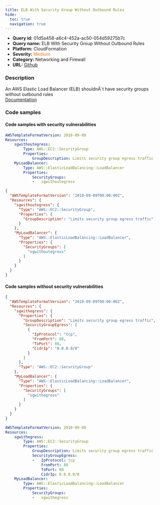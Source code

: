 ```yaml
---
title: ELB With Security Group Without Outbound Rules
hide:
  toc: true
  navigation: true
---
```


<style>
  .highlight .hll {
    background-color: #ff171742;
  }
  .md-content {
    max-width: 1100px;
    margin: 0 auto;
  }
</style>

-   **Query id:** 01d5a458-a6c4-452a-ac50-054d59275b7c
-   **Query name:** ELB With Security Group Without Outbound Rules
-   **Platform:** CloudFormation
-   **Severity:** <span style="color:#ff7213">Medium</span>
-   **Category:** Networking and Firewall
-   **URL:** [Github](https://github.com/Checkmarx/kics/tree/master/assets/queries/cloudFormation/aws/elb_with_security_group_without_outbound_rules)

### Description
An AWS Elastic Load Balancer (ELB) shouldnÂ´t have security groups without outbound rules<br>
[Documentation](https://docs.aws.amazon.com/AWSCloudFormation/latest/UserGuide/aws-properties-ec2-security-group.html#cfn-ec2-securitygroup-securitygroupegress)

### Code samples
#### Code samples with security vulnerabilities
```yaml title="Positive test num. 1 - yaml file" hl_lines="5"
AWSTemplateFormatVersion: 2010-09-09
Resources:
    sgwithoutegress:
        Type: AWS::EC2::SecurityGroup
        Properties:
            GroupDescription: Limits security group egress traffic
    MyLoadBalancer:
        Type: AWS::ElasticLoadBalancing::LoadBalancer
        Properties:
            SecurityGroups:
            -   sgwithoutegress
```
```json title="Positive test num. 2 - json file" hl_lines="6"
{
  "AWSTemplateFormatVersion": "2010-09-09T00:00:00Z",
  "Resources": {
    "sgwithoutegress": {
      "Type": "AWS::EC2::SecurityGroup",
      "Properties": {
        "GroupDescription": "Limits security group egress traffic"
      }
    },
    "MyLoadBalancer": {
      "Type": "AWS::ElasticLoadBalancing::LoadBalancer",
      "Properties": {
        "SecurityGroups": [
          "sgwithoutegress"
        ]
      }
    }
  }
}

```


#### Code samples without security vulnerabilities
```json title="Negative test num. 1 - json file"
{
  "AWSTemplateFormatVersion": "2010-09-09T00:00:00Z",
  "Resources": {
    "sgwithegress": {
      "Properties": {
        "GroupDescription": "Limits security group egress traffic",
        "SecurityGroupEgress": [
          {
            "IpProtocol": "tcp",
            "FromPort": 80,
            "ToPort": 80,
            "CidrIp": "0.0.0.0/0"
          }
        ]
      },
      "Type": "AWS::EC2::SecurityGroup"
    },
    "MyLoadBalancer": {
      "Type": "AWS::ElasticLoadBalancing::LoadBalancer",
      "Properties": {
        "SecurityGroups": [
          "sgwithegress"
        ]
      }
    }
  }
}

```
```yaml title="Negative test num. 2 - yaml file"
AWSTemplateFormatVersion: 2010-09-09
Resources:
    sgwithegress:
        Type: AWS::EC2::SecurityGroup
        Properties:
            GroupDescription: Limits security group egress traffic
            SecurityGroupEgress:
            -   IpProtocol: tcp
                FromPort: 80
                ToPort: 80
                CidrIp: 0.0.0.0/0
    MyLoadBalancer:
        Type: AWS::ElasticLoadBalancing::LoadBalancer
        Properties:
            SecurityGroups:
            -   sgwithegress
```
